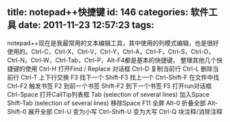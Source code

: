 title: notepad++快捷键
id: 146
categories: 软件工具
date: 2011-11-23 12:57:23
tags:
---

notepad++现在是我最常用的文本编辑工具，其中使用的列模式编辑，也是很好使用的。Ctrl-C，Ctrl-X，Ctrl-V，Ctrl-Y，Ctrl-A，Ctrl-F，Ctrl-S，Ctrl-O，Ctrl-N，Ctrl-W，Ctrl-Tab，Ctrl-P，Alt-F4都是基本的快捷键。
 整理其他几个快捷键的使用 Ctrl-H 打开Find / Replace 对话框 Ctrl-D 复制当前行 Ctrl-L 删除当前行 Ctrl-T 上下行交换 F3 找下一个 Shift-F3 找上一个 Ctrl-Shift-F 在文件中找 Ctrl-F2 触发书签 F2 到前一个书签 Shift-F2 到下一个书签 F5 打开run对话框 Ctrl-Space 打开CallTip列表框 Tab (selection of several lines) 加入Space Shift-Tab (selection of several lines) 移除Space F11 全屏 Alt-0 折叠全部 Alt-Shift-0 展开全部 Ctrl-U 变为小写 Ctrl-Shift-U 变为大写 Ctrl-Q 块注释/消除注释
